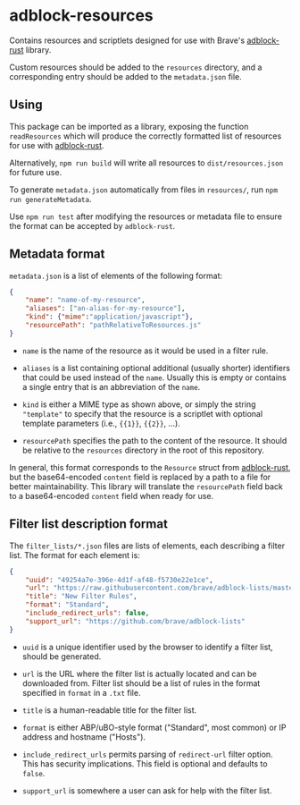 # adblock-resources

Contains resources and scriptlets designed for use with Brave's [adblock-rust](https://github.com/brave/adblock-rust) library.

Custom resources should be added to the `resources` directory, and a corresponding entry should be added to the `metadata.json` file.

## Using

This package can be imported as a library, exposing the function `readResources` which will produce the correctly formatted list of resources for use with [adblock-rust](https://github.com/brave/adblock-rust).

Alternatively, `npm run build` will write all resources to `dist/resources.json` for future use.

To generate `metadata.json` automatically from files in `resources/`, run `npm run generateMetadata`.

Use `npm run test` after modifying the resources or metadata file to ensure the format can be accepted by `adblock-rust`.

## Metadata format

`metadata.json` is a list of elements of the following format:

```json
{
    "name": "name-of-my-resource",
    "aliases": ["an-alias-for-my-resource"],
    "kind": {"mime":"application/javascript"},
    "resourcePath": "pathRelativeToResources.js"
}
```

- `name` is the name of the resource as it would be used in a filter rule.

- `aliases` is a list containing optional additional (usually shorter) identifiers that could be used instead of the `name`. Usually this is empty or contains a single entry that is an abbreviation of the `name`.

- `kind` is either a MIME type as shown above, or simply the string `"template"` to specify that the resource is a scriptlet with optional template parameters (i.e., `{{1}}`, `{{2}}`, ...).

- `resourcePath` specifies the path to the content of the resource. It should be relative to the `resources` directory in the root of this repository.

In general, this format corresponds to the `Resource` struct from [adblock-rust](https://github.com/brave/adblock-rust), but the base64-encoded `content` field is replaced by a path to a file for better maintainability. This library will translate the `resourcePath` field back to a base64-encoded `content` field when ready for use.

## Filter list description format

The `filter_lists/*.json` files are lists of elements, each describing a filter list. The format for each element is:

```json
{
    "uuid": "49254a7e-396e-4d1f-af48-f5730e22e1ce",
    "url": "https://raw.githubusercontent.com/brave/adblock-lists/master/brave-lists/new-list.txt",
    "title": "New Filter Rules",
    "format": "Standard",
    "include_redirect_urls": false,
    "support_url": "https://github.com/brave/adblock-lists"
}
```

- `uuid` is a unique identifier used by the browser to identify a filter list, should be generated.

- `url` is the URL where the filter list is actually located and can be downloaded from. Filter list should be a list of rules in the format specified in `format` in a `.txt` file.

- `title` is a human-readable title for the filter list.

- `format` is either ABP/uBO-style format ("Standard", most common) or IP address and hostname ("Hosts").

- `include_redirect_urls` permits parsing of `redirect-url` filter option. This has security implications. This field is optional and defaults to `false`. 

- `support_url` is somewhere a user can ask for help with the filter list.
